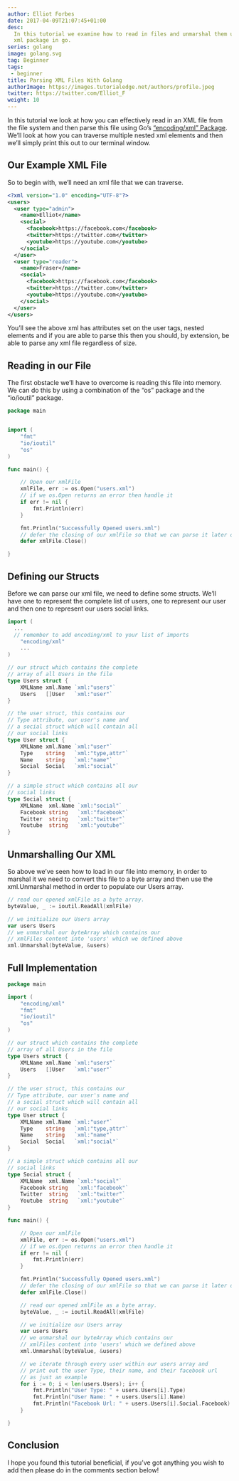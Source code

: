 ```yaml
---
author: Elliot Forbes
date: 2017-04-09T21:07:45+01:00
desc:
  In this tutorial we examine how to read in files and unmarshal them using the
  xml package in go.
series: golang
image: golang.svg
tag: Beginner
tags: 
 - beginner
title: Parsing XML Files With Golang
authorImage: https://images.tutorialedge.net/authors/profile.jpeg
twitter: https://twitter.com/Elliot_F
weight: 10
---
```


In this tutorial we look at how you can effectively read in an XML file from the
file system and then parse this file using Go’s
[“encoding/xml” Package](https://golang.org/pkg/encoding/xml/). We’ll look at
how you can traverse multiple nested xml elements and then we’ll simply print
this out to our terminal window.

## Our Example XML File

So to begin with, we’ll need an xml file that we can traverse.

```xml
<?xml version="1.0" encoding="UTF-8"?>
<users>
  <user type="admin">
    <name>Elliot</name>
    <social>
      <facebook>https://facebook.com</facebook>
      <twitter>https://twitter.com</twitter>
      <youtube>https://youtube.com</youtube>
    </social>
  </user>
  <user type="reader">
    <name>Fraser</name>
    <social>
      <facebook>https://facebook.com</facebook>
      <twitter>https://twitter.com</twitter>
      <youtube>https://youtube.com</youtube>
    </social>
  </user>
</users>
```

You’ll see the above xml has attributes set on the user tags, nested elements
and if you are able to parse this then you should, by extension, be able to
parse any xml file regardless of size.

## Reading in our File

The first obstacle we’ll have to overcome is reading this file into memory. We
can do this by using a combination of the “os” package and the “io/ioutil”
package.

```go
package main


import (
    "fmt"
    "io/ioutil"
    "os"
)

func main() {

    // Open our xmlFile
    xmlFile, err := os.Open("users.xml")
    // if we os.Open returns an error then handle it
    if err != nil {
        fmt.Println(err)
    }

    fmt.Println("Successfully Opened users.xml")
    // defer the closing of our xmlFile so that we can parse it later on
    defer xmlFile.Close()

}
```

## Defining our Structs

Before we can parse our xml file, we need to define some structs. We’ll have one
to represent the complete list of users, one to represent our user and then one
to represent our users social links.

```go
import (
  ...
  // remember to add encoding/xml to your list of imports
    "encoding/xml"
    ...
)

// our struct which contains the complete
// array of all Users in the file
type Users struct {
    XMLName xml.Name `xml:"users"`
    Users   []User   `xml:"user"`
}

// the user struct, this contains our
// Type attribute, our user's name and
// a social struct which will contain all
// our social links
type User struct {
    XMLName xml.Name `xml:"user"`
    Type    string   `xml:"type,attr"`
    Name    string   `xml:"name"`
    Social  Social   `xml:"social"`
}

// a simple struct which contains all our
// social links
type Social struct {
    XMLName  xml.Name `xml:"social"`
    Facebook string   `xml:"facebook"`
    Twitter  string   `xml:"twitter"`
    Youtube  string   `xml:"youtube"`
}
```

## Unmarshalling Our XML

So above we’ve seen how to load in our file into memory, in order to marshal it
we need to convert this file to a byte array and then use the xml.Unmarshal
method in order to populate our Users array.

```go
// read our opened xmlFile as a byte array.
byteValue, _ := ioutil.ReadAll(xmlFile)

// we initialize our Users array
var users Users
// we unmarshal our byteArray which contains our
// xmlFiles content into 'users' which we defined above
xml.Unmarshal(byteValue, &users)
```

## Full Implementation

```go
package main

import (
    "encoding/xml"
    "fmt"
    "io/ioutil"
    "os"
)

// our struct which contains the complete
// array of all Users in the file
type Users struct {
    XMLName xml.Name `xml:"users"`
    Users   []User   `xml:"user"`
}

// the user struct, this contains our
// Type attribute, our user's name and
// a social struct which will contain all
// our social links
type User struct {
    XMLName xml.Name `xml:"user"`
    Type    string   `xml:"type,attr"`
    Name    string   `xml:"name"`
    Social  Social   `xml:"social"`
}

// a simple struct which contains all our
// social links
type Social struct {
    XMLName  xml.Name `xml:"social"`
    Facebook string   `xml:"facebook"`
    Twitter  string   `xml:"twitter"`
    Youtube  string   `xml:"youtube"`
}

func main() {

    // Open our xmlFile
    xmlFile, err := os.Open("users.xml")
    // if we os.Open returns an error then handle it
    if err != nil {
        fmt.Println(err)
    }

    fmt.Println("Successfully Opened users.xml")
    // defer the closing of our xmlFile so that we can parse it later on
    defer xmlFile.Close()

    // read our opened xmlFile as a byte array.
    byteValue, _ := ioutil.ReadAll(xmlFile)

    // we initialize our Users array
    var users Users
    // we unmarshal our byteArray which contains our
    // xmlFiles content into 'users' which we defined above
    xml.Unmarshal(byteValue, &users)

    // we iterate through every user within our users array and
    // print out the user Type, their name, and their facebook url
    // as just an example
    for i := 0; i < len(users.Users); i++ {
        fmt.Println("User Type: " + users.Users[i].Type)
        fmt.Println("User Name: " + users.Users[i].Name)
        fmt.Println("Facebook Url: " + users.Users[i].Social.Facebook)
    }

}
```

## Conclusion

I hope you found this tutorial beneficial, if you’ve got anything you wish to
add then please do in the comments section below!
